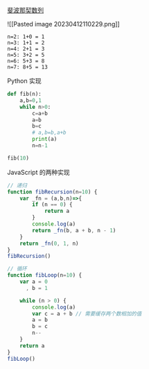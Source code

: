 
[斐波那契数列](https://zh.wikipedia.org/wiki/%E6%96%90%E6%B3%A2%E9%82%A3%E5%A5%91%E6%95%B0)

![[Pasted image 20230412110229.png]]

```
n=2: 1+0 = 1
n=3: 1+1 = 2
n=4: 2+1 = 3
n=5: 3+2 = 5
n=6: 5+3 = 8
n=7: 8+5 = 13
```

Python 实现

```python
def fib(n):
	a,b=0,1
	while n>0:
		c=a+b
		a=b
		b=c
		# a,b=b,a+b
		print(a)
		n=n-1

fib(10)
```

JavaScript 的两种实现

```js
// 递归
function fibRecursion(n=10) {
    var _fn = (a,b,n)=>{
        if (n == 0) {
            return a
        }
        console.log(a)
        return _fn(b, a + b, n - 1)
    }
    return _fn(0, 1, n)
}
fibRecursion()

// 循环
function fibLoop(n=10) {
    var a = 0
      , b = 1

    while (n > 0) {
        console.log(a)
        var c = a + b // 需要缓存两个数相加的值
        a = b
        b = c
        n--
    }
    return a
}
fibLoop()
```
